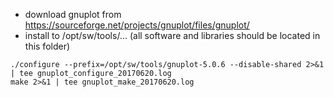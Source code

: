 * download gnuplot from https://sourceforge.net/projects/gnuplot/files/gnuplot/ 
* install to /opt/sw/tools/... (all software and libraries should be located in this folder)

```
./configure --prefix=/opt/sw/tools/gnuplot-5.0.6 --disable-shared 2>&1 | tee gnuplot_configure_20170620.log
make 2>&1 | tee gnuplot_make_20170620.log
```
